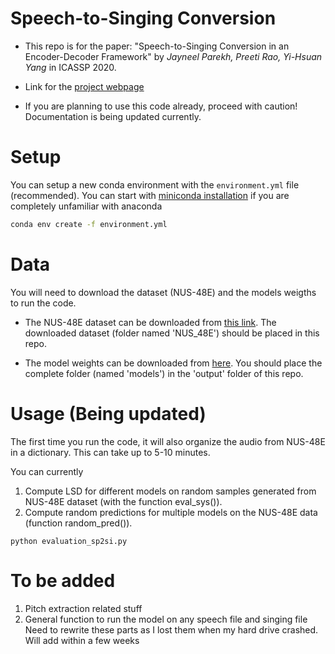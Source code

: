 # Speech-to-Singing Conversion

* This repo is for the paper:  "Speech-to-Singing Conversion in an Encoder-Decoder Framework" by *Jayneel Parekh, Preeti Rao, Yi-Hsuan Yang* in ICASSP 2020.

* Link for the [project webpage](https://jayneelparekh.github.io/icassp20/)

* If you are planning to use this code already, proceed with caution! Documentation is being updated currently.

# Setup
You can setup a new conda environment with the ```environment.yml``` file (recommended). You can start with [miniconda installation](https://docs.conda.io/en/latest/miniconda.html) if you are completely unfamiliar with anaconda   
   ```sh
   conda env create -f environment.yml
   ```

# Data
You will need to download the dataset (NUS-48E) and the models weigths to run the code. 

* The NUS-48E dataset can be downloaded from <a href="https://smcnus.comp.nus.edu.sg/nus-48e-sung-and-spoken-lyrics-corpus/" rel="nofollow"> this link</a>. The downloaded dataset (folder named 'NUS_48E') should be placed in this repo. 

* The model weights can be downloaded from <a href="https://drive.google.com/file/d/18IiV4c-OBw2gnldlo9s7z8_Bzy6iKD0H/view?usp=sharing" rel="nofollow"> here</a>. You should place the complete folder (named 'models') in the 'output' folder of this repo.

# Usage (Being updated)
The first time you run the code, it will also organize the audio from NUS-48E in a dictionary. This can take up to 5-10 minutes.

You can currently 
1. Compute LSD for different models on random samples generated from NUS-48E dataset (with the function eval_sys()).
2. Compute random predictions for multiple models on the NUS-48E data (function random_pred()). 

```
python evaluation_sp2si.py

```

# To be added
1. Pitch extraction related stuff
2. General function to run the model on any speech file and singing file
Need to rewrite these parts as I lost them when my hard drive crashed. Will add within a few weeks
